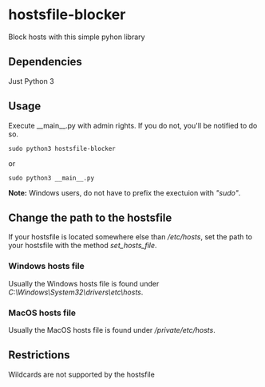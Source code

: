 # hostsfile-blocker
Block hosts with this simple pyhon library

## Dependencies
Just Python 3
  
  
## Usage
Execute \_\_main\_\_.py with admin rights. If you do not, you'll be notified to do so.
```
sudo python3 hostsfile-blocker
```
or
```
sudo python3 __main__.py
```
**Note:** Windows users, do not have to prefix the exectuion with _"sudo"_.
  
  
## Change the path to the hostsfile
If your hostsfile is located somewhere else than _/etc/hosts_, set the path to your hostsfile with the method _set_hosts_file_.  
  
### Windows hosts file
Usually the Windows hosts file is found under _C:\Windows\System32\drivers\etc\hosts_.

### MacOS hosts file
Usually the MacOS hosts file is found under _/private/etc/hosts_.


## Restrictions
Wildcards are not supported by the hostsfile
